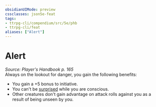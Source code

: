 ```yaml
---
obsidianUIMode: preview
cssclasses: json5e-feat
tags:
- ttrpg-cli/compendium/src/5e/phb
- ttrpg-cli/feat
aliases: ["Alert"]
---
```

# Alert
*Source: Player's Handbook p. 165*  
Always on the lookout for danger, you gain the following benefits:

- You gain a +5 bonus to initiative.  
- You can't be [surprised](3-Mechanics/CLI/rules/conditions.md#Surprised) while you are conscious.  
- Other creatures don't gain advantage on attack rolls against you as a result of being unseen by you.